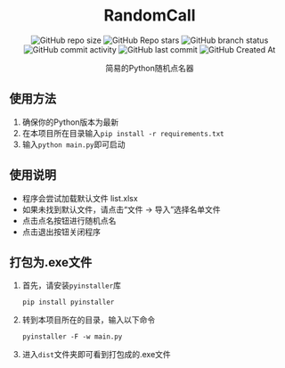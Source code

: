 <div align="center">

# RandomCall
![GitHub repo size](https://img.shields.io/github/repo-size/Meltide/RandomCall)
![GitHub Repo stars](https://img.shields.io/github/stars/Meltide/RandomCall?style=flat)
![GitHub branch status](https://img.shields.io/github/checks-status/Meltide/RandomCall/main)
![GitHub commit activity](https://img.shields.io/github/commit-activity/t/Meltide/RandomCall)
![GitHub last commit](https://img.shields.io/github/last-commit/Meltide/RandomCall)
![GitHub Created At](https://img.shields.io/github/created-at/Meltide/RandomCall) 

简易的Python随机点名器

</div>

## 使用方法
1. 确保你的Python版本为最新
2. 在本项目所在目录输入`pip install -r requirements.txt`
3. 输入`python main.py`即可启动

## 使用说明
- 程序会尝试加载默认文件 list.xlsx
- 如果未找到默认文件，请点击“文件 -> 导入”选择名单文件
- 点击点名按钮进行随机点名
- 点击退出按钮关闭程序

## 打包为.exe文件
1. 首先，请安装`pyinstaller`库
    ```
    pip install pyinstaller
    ```
2. 转到本项目所在的目录，输入以下命令
    ```
    pyinstaller -F -w main.py
    ```
3. 进入`dist`文件夹即可看到打包成的.exe文件